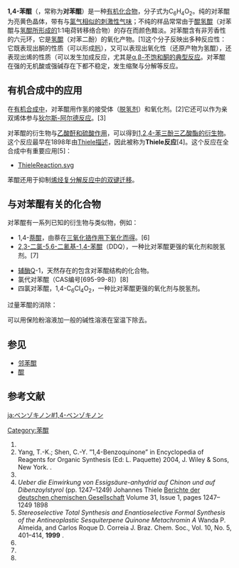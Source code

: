 **1,4-苯醌**（，常称为**对苯醌**）是一种[有机](https://zh.wikipedia.org/wiki/有机 "wikilink")[化合物](../Page/化合物.md "wikilink")，分子式为C<sub>6</sub>H<sub>4</sub>O<sub>2</sub>。纯的对苯醌为亮黄色晶体，带有与[氯气相似的刺激性气味](https://zh.wikipedia.org/wiki/氯气 "wikilink")；不纯的样品常常由于[醌氢醌](https://zh.wikipedia.org/wiki/醌氢醌 "wikilink")（对苯醌与[氢醌所形成的](https://zh.wikipedia.org/wiki/氢醌 "wikilink")1:1电荷转移络合物）的存在而颜色黯淡。对苯醌含有非芳香性的六元环，它是[氢醌](https://zh.wikipedia.org/wiki/氢醌 "wikilink")（对苯二酚）的氧化产物。\[1\]这个分子反映出多种反应性：它既表现出酮的性质（可以形成[肟](../Page/肟.md "wikilink")），又可以表现出氧化性（还原产物为氢醌），还表现出烯的性质（可以发生加成反应，尤其是[α,β-不饱和酮的典型反应](https://zh.wikipedia.org/wiki/α,β-不饱和羰基化合物 "wikilink")。对苯醌在强的无机酸或强碱存在下都不稳定，发生缩聚与分解等反应。

## 有机合成中的应用

在[有机合成中](../Page/有机合成.md "wikilink")，对苯醌用作氢的接受体（[脱氢剂](https://zh.wikipedia.org/wiki/脱氢 "wikilink")）和氧化剂。\[2\]它还可以作为亲双烯体参与[狄尔斯-阿尔德反应](https://zh.wikipedia.org/wiki/狄尔斯-阿尔德反应 "wikilink")。\[3\]

对苯醌的衍生物与[乙酸酐和](../Page/乙酸酐.md "wikilink")[硫酸作用](../Page/硫酸.md "wikilink")，可以得到[1,2,4-苯三酚三乙酸酯的衍生物](https://zh.wikipedia.org/wiki/1,2,4-苯三酚 "wikilink")。这个反应最早在1898年由[Thiele描述](../Page/弗里德里希·卡尔·约翰尼斯·提艾利.md "wikilink")，因此被称为**Thiele反应**\[4\]。这个反应在全合成中有重要应用\[5\]：

  -
    [ThieleReaction.svg](https://zh.wikipedia.org/wiki/File:ThieleReaction.svg "fig:ThieleReaction.svg")

苯醌还用于抑制[烯烃复分解反应中的双键迁移](../Page/烯烃复分解反应.md "wikilink")。

## 与对苯醌有关的化合物

对苯醌有一系列已知的衍生物与类似物，例如：

  - 1,4-[萘醌](../Page/萘醌.md "wikilink")，由萘在[三氧化铬作用下氧化而得](../Page/三氧化铬.md "wikilink")。\[6\]
  - [2,3-二氯-5,6-二氰基-1,4-苯醌](https://zh.wikipedia.org/wiki/2,3-二氯-5,6-二氰基-1,4-苯醌 "wikilink")（DDQ），一种比对苯醌更强的氧化剂和脱氢剂。\[7\]

<!-- end list -->

  - [辅酶Q](https://zh.wikipedia.org/wiki/辅酶Q "wikilink")-1，天然存在的包含对苯醌结构的化合物。
  - 氯代对苯醌（CAS编号\[695-99-8\]）\[8\]
  - 四氯对苯醌，1,4-C<sub>6</sub>Cl<sub>4</sub>O<sub>2</sub>，一种比对苯醌更强的氧化剂与脱氢剂。

过量苯醌的消除：

可以用保险粉溶液加一般的碱性溶液在室温下除去。

## 参见

  - [邻苯醌](https://zh.wikipedia.org/wiki/邻苯醌 "wikilink")
  - [醌](../Page/醌.md "wikilink")

## 参考文献

[ja:ベンゾキノン\#1,4-ベンゾキノン](https://zh.wikipedia.org/wiki/ja:ベンゾキノン#1,4-ベンゾキノン "wikilink")

[Category:苯醌](https://zh.wikipedia.org/wiki/Category:苯醌 "wikilink")

1.
2.  Yang, T.-K.; Shen, C.-Y. ”1,4-Benzoquinone” in Encyclopedia of
    Reagents for Organic Synthesis (Ed: L. Paquette) 2004, J. Wiley &
    Sons, New York. .
3.
4.  *Ueber die Einwirkung von Essigsäure-anhydrid auf Chinon und auf
    Dibenzoylstyrol* (pp. 1247–1249) Johannes Thiele [Berichte der
    deutschen chemischen
    Gesellschaft](https://zh.wikipedia.org/wiki/Berichte_der_deutschen_chemischen_Gesellschaft "wikilink")
    Volume 31, Issue 1, pages 1247–1249 1898
5.  *Stereoselective Total Synthesis and Enantioselective Formal
    Synthesis of the Antineoplastic Sesquiterpene Quinone Metachromin A*
    Wanda P. Almeida, and Carlos Roque D. Correia J. Braz. Chem. Soc.,
    Vol. 10, No. 5, 401–414, **1999** .
6.
7.
8.